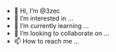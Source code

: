 - 👋 Hi, I’m @3zec
- 👀 I’m interested in ...
- 🌱 I’m currently learning ...
- 💞️ I’m looking to collaborate on ...
- 📫 How to reach me ...

<!---
3zec/3zec is a ✨ special ✨ repository because its `README.md` (this file) appears on your GitHub profile.
You can click the Preview link to take a look at your changes.
--->
